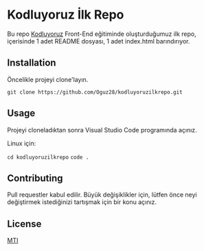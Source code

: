 # Kodluyoruz İlk Repo
Bu repo [Kodluyoruz](kodluyoruz.org) Front-End eğitiminde oluşturduğumuz ilk repo, içerisinde 1 adet README dosyası, 1 adet index.html barındırıyor.

## Installation
Öncelikle projeyi clone'layın.

`git clone https://github.com/Oguz28/kodluyoruzilkrepo.git`

## Usage
Projeyi cloneladıktan sonra Visual Studio Code programında açınız.

Linux için:

`cd kodluyoruzilkrepo`
`code .`

## Contributing
Pull requestler kabul edilir. Büyük değişiklikler için, lütfen önce neyi değiştirmek istediğinizi tartışmak için bir konu açınız.

## License
[MTI](https://choosealicense.com/licenses/mit/)
